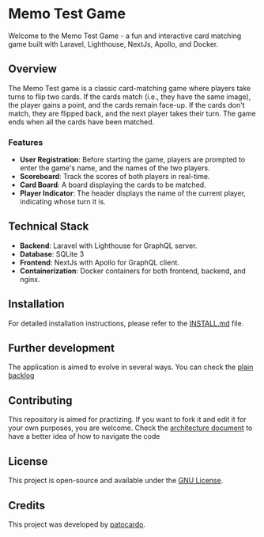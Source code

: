 # Memo Test Game

Welcome to the Memo Test Game - a fun and interactive card matching game built with Laravel, Lighthouse, NextJs, Apollo, and Docker.

## Overview

The Memo Test game is a classic card-matching game where players take turns to flip two cards. If the cards match (i.e., they have the same image), the player gains a point, and the cards remain face-up. If the cards don't match, they are flipped back, and the next player takes their turn. The game ends when all the cards have been matched.

### Features

- **User Registration**: Before starting the game, players are prompted to enter the game's name, and the names of the two players.
- **Scoreboard**: Track the scores of both players in real-time.
- **Card Board**: A board displaying the cards to be matched.
- **Player Indicator**: The header displays the name of the current player, indicating whose turn it is.

## Technical Stack

- **Backend**: Laravel with Lighthouse for GraphQL server.
- **Database**: SQLite 3
- **Frontend**: NextJs with Apollo for GraphQL client.
- **Containerization**: Docker containers for both frontend, backend, and nginx.

## Installation

For detailed installation instructions, please refer to the [INSTALL.md](/documents/install.md) file.

## Further development

The application is aimed to evolve in several ways. You can check the [plain backlog](/documents/backlog.md)

## Contributing

This repository is aimed for practizing. If you want to fork it and edit it for your own purposes, you are welcome.
Check the [architecture document](/documents/architecture.md) to have a better idea of how to navigate the code

## License

This project is open-source and available under the [GNU License](/documents/LICENSE).

## Credits

This project was developed by [patocardo](https://github.com/patocardo).


